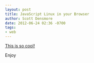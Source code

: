 ```yaml
---
layout: post
title: JavaScript Linux in your Browser
author: Scott Densmore
date: 2012-06-24 02:36 -0700
tags:
- web
---
```


[This is so cool!](http://bellard.org/jslinux/)

Enjoy